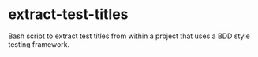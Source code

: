 # extract-test-titles
Bash script to extract test titles from within a project that uses a BDD style testing framework.
